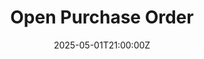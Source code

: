---
title: Open Purchase Order
linkTitle: Open Purchase Order
date: '2025-05-01T21:00:00Z'
weight: 1
description: No content
draft: false
ref: open-purchase-order
---